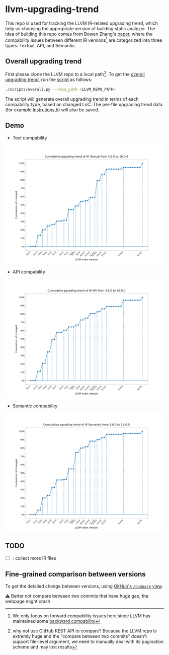 # llvm-upgrading-trend

This repo is used for tracking the LLVM IR-related upgrading trend, which help us choosing the appropriate version of building static analyzer. The idea of buliding this repo comes from Bowen Zhang's [paper](https://dl.acm.org/doi/10.1145/3620666.3651366), where the compability issues between different IR versions[^1] are categorized into three types: Textual, API, and Semantic.

## Overall upgrading trend

First please clone the LLVM repo to a local path[^2]. To get the [overall upgrading trend](./figures), run the [script](./src/overall.py) as follows:

```bash
./scripts/overall.py --repo_path <LLVM_REPO_PATH>
```

The script will generate overall upgrading trend in terms of each compability type, based on changed LoC. The per-file upgrading trend data (for example [Instrutions.h](./data/Instructions.h.csv)) will also be saved.

## Demo

- Text compability

![](./figures/Textual.png)

- API compability

![](./figures/API.png)

- Semantic compability

![](./figures/Semantic.png)

## TODO

- [ ] : collect more IR files

## Fine-grained comparison between versions

To get the detailed change between versions, using [GitHub's `/compare` view](https://docs.github.com/en/pull-requests/committing-changes-to-your-project/viewing-and-comparing-commits/comparing-commits).

:warning: Better not compare between two commits that have huge gap, the webpage might crash

[^1]: We only focus on forward compability issues here since LLVM has maintained some [backward compability](https://llvm.org/docs/DeveloperPolicy.html#ir-backwards-compatibility)
[^2]: why not use GitHub REST API to compare? Because the LLVM repo is extremly huge and the "compare between two commits" doesn't support file-level argument, we need to manually deal with its pagination scheme and may lost results